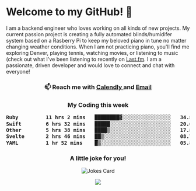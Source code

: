 <h1> Welcome to my GitHub! 👋 </h1>


  I am a backend engineer who loves working on all kinds of new projects. My current passion project is creating a fully automated blinds/humidifer system based on a Rasberry Pi to keep my beloved piano in tune no matter changing weather conditions. When I am not practicing piano, you'll find me exploring Denver, playing tennis, watching movies, or listening to music (check out what I've been listening to recently on [Last.fm](https://www.last.fm/user/mballa000). I am a passionate, driven developer and would love to connect and chat with everyone!

<h3 align = "center"> 📫 Reach me with <a href = "https://calendly.com/msbrandt00/30min"> Calendly </a> and <a href="mailto:msbrandt00@gmail.com">Email</a> 
 </h3>


 
<div align = "center"
[![Anurag's GitHub stats](https://github-readme-stats.vercel.app/api?username=mbrandt00)](https://github.com/anuraghazra/github-readme-stats)
          </div>
<h3 align="center">
  My Coding this week
<!--START_SECTION:waka-->

```txt
Ruby         11 hrs 2 mins   ████████▓░░░░░░░░░░░░░░░░   34.80 %
Swift        6 hrs 32 mins   █████░░░░░░░░░░░░░░░░░░░░   20.61 %
Other        5 hrs 38 mins   ████▒░░░░░░░░░░░░░░░░░░░░   17.80 %
Svelte       2 hrs 46 mins   ██▒░░░░░░░░░░░░░░░░░░░░░░   08.77 %
YAML         1 hr 52 mins    █▒░░░░░░░░░░░░░░░░░░░░░░░   05.89 %
```

<!--END_SECTION:waka-->

### A little joke for you!

![Jokes Card](https://readme-jokes.vercel.app/api?hideBorder)

<a href="https://www.linkedin.com/in/mbrandt00/"><img src="https://img.shields.io/badge/linkedin-%230077B5.svg?&style=for-the-badge&logo=linkedin&logoColor=white" /></a>
